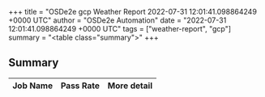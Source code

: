 +++
title = "OSDe2e gcp Weather Report 2022-07-31 12:01:41.098864249 +0000 UTC"
author = "OSDe2e Automation"
date = "2022-07-31 12:01:41.098864249 +0000 UTC"
tags = ["weather-report", "gcp"]
summary = "<table class=\"summary\"></table>"
+++
## Summary

| Job Name | Pass Rate | More detail |
|----------|-----------|-------------|




